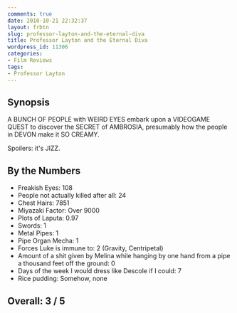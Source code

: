 ```yaml
---
comments: true
date: 2010-10-21 22:32:37
layout: frbtn
slug: professor-layton-and-the-eternal-diva
title: Professor Layton and the Eternal Diva
wordpress_id: 11306
categories:
- Film Reviews
tags:
- Professor Layton
---
```


## Synopsis


A BUNCH OF PEOPLE with WEIRD EYES embark upon a VIDEOGAME QUEST to discover the SECRET of AMBROSIA, presumably how the people in DEVON make it SO CREAMY.

Spoilers: it's JIZZ.

## By the Numbers

  * Freakish Eyes: 108
  * People not actually killed after all: 24
  * Chest Hairs: 7851
  * Miyazaki Factor: Over 9000
  * Plots of Laputa: 0.97
  * Swords: 1
  * Metal Pipes: 1
  * Pipe Organ Mecha: 1
  * Forces Luke is immune to: 2 (Gravity, Centripetal)
  * Amount of a shit given by Melina while hanging by one hand from a pipe a thousand feet off the ground: 0
  * Days of the week I would dress like Descole if I could: 7
  * Rice pudding: Somehow, none

## Overall: 3 / 5
